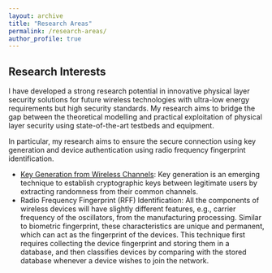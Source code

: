 ```yaml
---
layout: archive
title: "Research Areas"
permalink: /research-areas/
author_profile: true
---
```


## Research Interests
I have developed a strong research potential in innovative physical layer security solutions for future wireless technologies with ultra-low energy requirements but high security standards. My research aims to bridge the gap between the theoretical modelling and practical exploitation of physical layer security using state-of-the-art testbeds and equipment.

In particular, my research aims to ensure the secure connection using key generation and device authentication using radio frequency fingerprint identification.
* [Key Generation from Wireless Channels](markdown.md): Key generation is an emerging technique to establish cryptographic keys between legitimate users by extracting randomness from their common channels.
* Radio Frequency Fingerprint (RFF) Identification: All the components of wireless devices will have slightly different features, e.g., carrier frequency of the oscillators, from the manufacturing processing. Similar to biometric fingerprint, these characteristics are unique and permanent, which can act as the fingerprint of the devices. This technique first requires collecting the device fingerprint and storing them in a database, and then classifies devices by comparing with the stored database whenever a device wishes to join the network.
